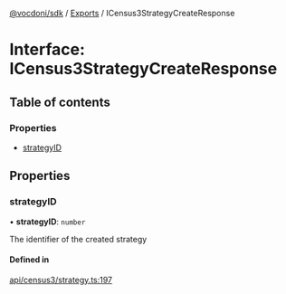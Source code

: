 [@vocdoni/sdk](/sdk) / [Exports](../modules.md) / ICensus3StrategyCreateResponse

# Interface: ICensus3StrategyCreateResponse

## Table of contents

### Properties

- [strategyID](ICensus3StrategyCreateResponse.md#strategyid)

## Properties

### strategyID

• **strategyID**: `number`

The identifier of the created strategy

#### Defined in

[api/census3/strategy.ts:197](https://github.com/vocdoni/vocdoni-sdk/blob/0a4464c/src/api/census3/strategy.ts#L197)

